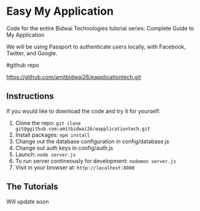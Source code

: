 # Easy My Application

Code for the entire Bidwai Technologies tutorial series: Complete Guide to My Application

We will be using Passport to authenticate users locally, with Facebook, Twitter, and Google.


#github repo

https://github.com/amitbidwai26/eapplicationtech.git

## Instructions

If you would like to download the code and try it for yourself:

1. Clone the repo: `git clone git@ggithub.com:amitbidwai26/eapplicationtech.git`
2. Install packages: `npm install`
3. Change out the database configuration in config/database.js
4. Change out auth keys in config/auth.js
5. Launch: `node server.js`
6. To run server contineously for development: `nodemon server.js`
6. Visit in your browser at: `http://localhost:8080`

## The Tutorials

Will update soon